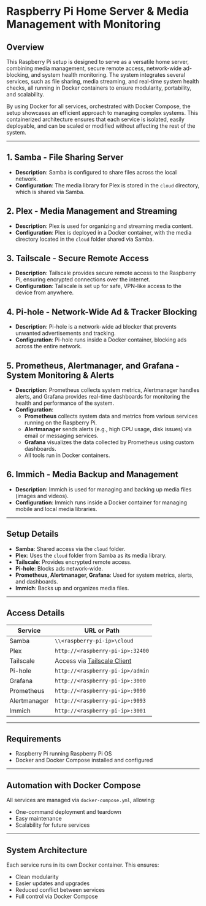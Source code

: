 # Raspberry Pi Home Server & Media Management with Monitoring

## Overview
This Raspberry Pi setup is designed to serve as a versatile home server, combining media management, secure remote access, network-wide ad-blocking, and system health monitoring. The system integrates several services, such as file sharing, media streaming, and real-time system health checks, all running in Docker containers to ensure modularity, portability, and scalability.

By using Docker for all services, orchestrated with Docker Compose, the setup showcases an efficient approach to managing complex systems. This containerized architecture ensures that each service is isolated, easily deployable, and can be scaled or modified without affecting the rest of the system.

---

## 1. **Samba - File Sharing Server**
- **Description**: Samba is configured to share files across the local network.
- **Configuration**: The media library for Plex is stored in the `cloud` directory, which is shared via Samba.

## 2. **Plex - Media Management and Streaming**
- **Description**: Plex is used for organizing and streaming media content.
- **Configuration**: Plex is deployed in a Docker container, with the media directory located in the `cloud` folder shared via Samba.

## 3. **Tailscale - Secure Remote Access**
- **Description**: Tailscale provides secure remote access to the Raspberry Pi, ensuring encrypted connections over the internet.
- **Configuration**: Tailscale is set up for safe, VPN-like access to the device from anywhere.

## 4. **Pi-hole - Network-Wide Ad & Tracker Blocking**
- **Description**: Pi-hole is a network-wide ad blocker that prevents unwanted advertisements and tracking.
- **Configuration**: Pi-hole runs inside a Docker container, blocking ads across the entire network.

## 5. **Prometheus, Alertmanager, and Grafana - System Monitoring & Alerts**
- **Description**: Prometheus collects system metrics, Alertmanager handles alerts, and Grafana provides real-time dashboards for monitoring the health and performance of the system.
- **Configuration**:
  - **Prometheus** collects system data and metrics from various services running on the Raspberry Pi.
  - **Alertmanager** sends alerts (e.g., high CPU usage, disk issues) via email or messaging services.
  - **Grafana** visualizes the data collected by Prometheus using custom dashboards.
  - All tools run in Docker containers.

## 6. **Immich - Media Backup and Management**
- **Description**: Immich is used for managing and backing up media files (images and videos).
- **Configuration**: Immich runs inside a Docker container for managing mobile and local media libraries.

---

## Setup Details
- **Samba**: Shared access via the `cloud` folder.
- **Plex**: Uses the `cloud` folder from Samba as its media library.
- **Tailscale**: Provides encrypted remote access.
- **Pi-hole**: Blocks ads network-wide.
- **Prometheus, Alertmanager, Grafana**: Used for system metrics, alerts, and dashboards.
- **Immich**: Backs up and organizes media files.

---

## Access Details

| Service       | URL or Path                                     |
|---------------|-------------------------------------------------|
| Samba         | `\\<raspberry-pi-ip>\cloud`                     |
| Plex          | `http://<raspberry-pi-ip>:32400`                |
| Tailscale     | Access via [Tailscale Client](https://tailscale.com/) |
| Pi-hole       | `http://<raspberry-pi-ip>/admin`                |
| Grafana       | `http://<raspberry-pi-ip>:3000`                 |
| Prometheus    | `http://<raspberry-pi-ip>:9090`                 |
| Alertmanager  | `http://<raspberry-pi-ip>:9093`                 |
| Immich        | `http://<raspberry-pi-ip>:3001`                 |

---

## Requirements
- Raspberry Pi running Raspberry Pi OS
- Docker and Docker Compose installed and configured

---

## Automation with Docker Compose
All services are managed via `docker-compose.yml`, allowing:
- One-command deployment and teardown
- Easy maintenance
- Scalability for future services

---

## System Architecture
Each service runs in its own Docker container. This ensures:
- Clean modularity
- Easier updates and upgrades
- Reduced conflict between services
- Full control via Docker Compose
